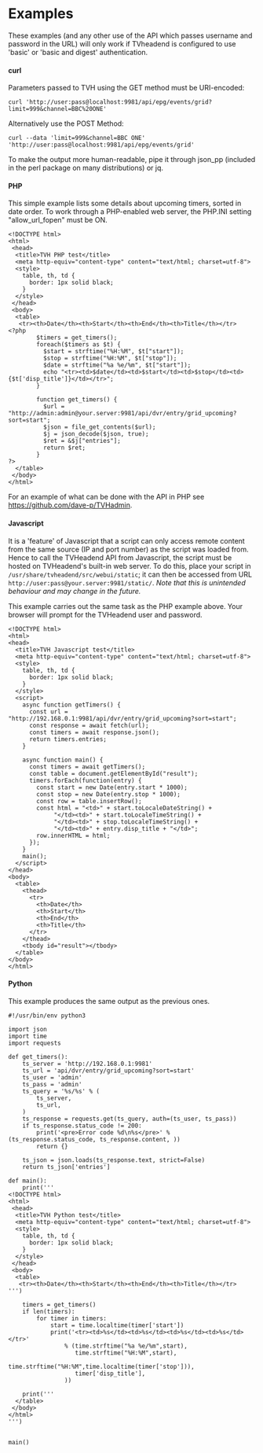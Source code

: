 # Examples

These examples (and any other use of the API which passes username and password in the URL) will only work if TVheadend is configured to use 'basic' or 'basic and digest' authentication.

#### curl

Parameters passed to TVH using the GET method must be URI-encoded:

`curl 'http://user:pass@localhost:9981/api/epg/events/grid?limit=999&channel=BBC%20ONE'`

Alternatively use the POST Method:

`curl --data 'limit=999&channel=BBC ONE' 'http://user:pass@localhost:9981/api/epg/events/grid'`

To make the output more human-readable, pipe it through json\_pp (included in the perl package on many distributions) or jq.

#### PHP

This simple example lists some details about upcoming timers, sorted in date order. To work through a PHP-enabled web server, the PHP.INI setting "allow\_url\_fopen" must be ON.

```
<!DOCTYPE html>
<html>
 <head>
  <title>TVH PHP test</title>
  <meta http-equiv="content-type" content="text/html; charset=utf-8">
  <style>
    table, th, td {
      border: 1px solid black;
    }
  </style>
 </head>
 <body>
  <table>
   <tr><th>Date</th><th>Start</th><th>End</th><th>Title</th></tr>
<?php
        $timers = get_timers();
        foreach($timers as $t) {
          $start = strftime("%H:%M", $t["start"]);
          $stop = strftime("%H:%M", $t["stop"]);
          $date = strftime("%a %e/%m", $t["start"]);
          echo "<tr><td>$date</td><td>$start</td><td>$stop</td><td>{$t['disp_title']}</td></tr>";
        }

        function get_timers() {
          $url = "http://admin:admin@your.server:9981/api/dvr/entry/grid_upcoming?sort=start";
          $json = file_get_contents($url);
          $j = json_decode($json, true);
          $ret = &$j["entries"];
          return $ret;
        }
?>
  </table>
 </body>
</html>

```

For an example of what can be done with the API in PHP see https://github.com/dave-p/TVHadmin.

#### Javascript

It is a 'feature' of Javascript that a script can only access remote content from the same source (IP and port number) as the script was loaded from. Hence to call the TVHeadend API from Javascript, the script must be hosted on TVHeadend's built-in web server. To do this, place your script in `/usr/share/tvheadend/src/webui/static`; it can then be accessed from URL `http://user:pass@your.server:9981/static/`. _Note that this is unintended behaviour and may change in the future._

This example carries out the same task as the PHP example above. Your browser will prompt for the TVHeadend user and password.

```
<!DOCTYPE html>
<html>
<head>
  <title>TVH Javascript test</title>
  <meta http-equiv="content-type" content="text/html; charset=utf-8">
  <style>
    table, th, td {
      border: 1px solid black;
    }
  </style>
  <script>
    async function getTimers() {
      const url = "http://192.168.0.1:9981/api/dvr/entry/grid_upcoming?sort=start";
      const response = await fetch(url);
      const timers = await response.json();
      return timers.entries;
    }

    async function main() { 
      const timers = await getTimers(); 
      const table = document.getElementById("result");
      timers.forEach(function(entry) {
        const start = new Date(entry.start * 1000);
        const stop = new Date(entry.stop * 1000);
        const row = table.insertRow();
        const html = "<td>" + start.toLocaleDateString() +
             "</td><td>" + start.toLocaleTimeString() +
             "</td><td>" + stop.toLocaleTimeString() +
             "</td><td>" + entry.disp_title + "</td>";
        row.innerHTML = html;
      });
    } 
    main(); 
  </script>
</head>
<body>
  <table>
    <thead>
      <tr>
        <th>Date</th>
        <th>Start</th>
        <th>End</th>
        <th>Title</th>
      </tr>
    </thead>
    <tbody id="result"></tbody>
  </table>
</body>
</html>
```

#### Python

This example produces the same output as the previous ones.

```
#!/usr/bin/env python3

import json
import time
import requests

def get_timers():
    ts_server = 'http://192.168.0.1:9981'
    ts_url = 'api/dvr/entry/grid_upcoming?sort=start'
    ts_user = 'admin'
    ts_pass = 'admin'
    ts_query = '%s/%s' % (
        ts_server,
        ts_url,
    )
    ts_response = requests.get(ts_query, auth=(ts_user, ts_pass))
    if ts_response.status_code != 200:
        print('<pre>Error code %d\n%s</pre>' % (ts_response.status_code, ts_response.content, ))
        return {}

    ts_json = json.loads(ts_response.text, strict=False)
    return ts_json['entries']

def main():
    print('''
<!DOCTYPE html>
<html>
 <head>
  <title>TVH Python test</title>
  <meta http-equiv="content-type" content="text/html; charset=utf-8">
  <style>
    table, th, td {
      border: 1px solid black;
    }
  </style>
 </head>
 <body>
  <table>
   <tr><th>Date</th><th>Start</th><th>End</th><th>Title</th></tr>
''')

    timers = get_timers()
    if len(timers):
        for timer in timers:
            start = time.localtime(timer['start'])
            print('<tr><td>%s</td><td>%s</td><td>%s</td><td>%s</td></tr>'
                % (time.strftime("%a %e/%m",start),
                   time.strftime("%H:%M",start),
                   time.strftime("%H:%M",time.localtime(timer['stop'])),
                   timer['disp_title'],
                ))
                
    print('''
  </table>
 </body>
</html>
''')


main()
```
